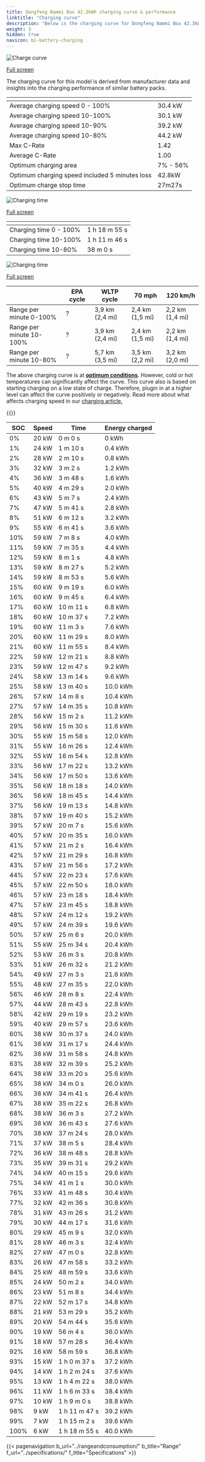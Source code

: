 ```yaml
---
title: Dongfeng Nammi Box 42.3kWh charging curve & performance
linktitle: "Charging curve"
description: "Below is the charging curve for Dongfeng Nammi Box 42.3kWh, illustrating the charging speed at various battery levels. Additionally, graphs for range and time provide comprehensive details on charging performance."
weight: 3
hidden: true
navicon: bi-battery-charging
---
```

<!-- markdownlint-disable MD033 -->
<!-- markdownlint-disable MD010 -->
<img src="/images/nb-NO/models/dongfeng/nammi_box/nammi_box_42.3kwh/chargingcurve.svg" alt="Charge curve" class="img-fluid">

[Full screen](/images/nb-NO/models/dongfeng/nammi_box/nammi_box_42.3kwh/chargingcurve.svg)


<div class="alert alert-primary" role="alert">
The charging curve for this model is derived from manufacturer data and insights into the charging performance of similar battery packs.
</div>
<div class="table-responsive">
<table class="table table-striped border">
	<thead>
		<tr>
			<th>
			</th>
			<th>
			</th>
		</tr>
	</thead>
	<tbody>
		<tr>
			<td>
				Average charging speed 0 - 100%
			</td>
			<td>
				30.4 kW
			</td>
		</tr>
		<tr>
			<td>
				Average charging speed 10-100%
			</td>
			<td>
				30.1 kW
			</td>
		</tr>
		<tr>
			<td>
				Average charging speed 10-90%
			</td>
			<td>
				39.2 kW
			</td>
		</tr>
		<tr>
			<td>
				Average charging speed 10-80%
			</td>
			<td>
				44.2 kW
			</td>
		</tr>
		<tr>
			<td>
				Max C-Rate
			</td>
			<td>
				1.42
			</td>
		</tr>
		<tr>
			<td>
				Average C-Rate
			</td>
			<td>
				1.00
			</td>
		</tr>
		<tr>
			<td>
				Optimum charging area
			</td>
			<td>
				7% - 56%
			</td>
		</tr>
		<tr>
			<td>
				Optimum charging speed included 5 minutes loss
			</td>
			<td>
				42.8kW
			</td>
		</tr>
		<tr>
			<td>
				Optimum charge stop time
			</td>
			<td>
				27m27s
			</td>
		</tr>
	</tbody>
</table>
</div>
<img src="/images/nb-NO/models/dongfeng/nammi_box/nammi_box_42.3kwh/chargingtime.svg" alt="Charging time" class="img-fluid">

[Full screen](/images/nb-NO/models/dongfeng/nammi_box/nammi_box_42.3kwh/chargingtime.svg)
<div class="table-responsive">
<table class="table table-striped border">
	<thead>
		<tr>
			<th>
			</th>
			<th>
			</th>
		</tr>
	</thead>
	<tbody>
		<tr>
			<td>
				Charging time 0 - 100%
			</td>
			<td>
				1 h 18 m 55 s
			</td>
		</tr>
		<tr>
			<td>
				Charging time 10-100%
			</td>
			<td>
				1 h 11 m 46 s
			</td>
		</tr>
		<tr>
			<td>
				Charging time 10-80%
			</td>
			<td>
				 38 m 0 s
			</td>
		</tr>
	</tbody>
</table>
</div>
<img src="/images/nb-NO/models/dongfeng/nammi_box/nammi_box_42.3kwh/chargerangespeed.svg" alt="Charging time" class="img-fluid">

[Full screen](/images/nb-NO/models/dongfeng/nammi_box/nammi_box_42.3kwh/chargerangespeed.svg)
<div class="table-responsive">
<table class="table table-striped border">
	<thead>
		<tr>
			<th>
			</th>
			<th>
				EPA cycle
			</th>
			<th>
				WLTP cycle
			</th>
			<th>
				70 mph
			</th>
			<th>
				120 km/h
			</th>
		</tr>
	</thead>
	<tbody>
		<tr>
			<td>
				Range per minute 0-100%
			</td>
			<td>
				?
			</td>
			<td>
				3,9 km (2,4 mi)
			</td>
			<td>
				2,4 km (1,5 mi)
			</td>
			<td>
				2,2 km (1,4 mi)
			</td>
		</tr>
		<tr>
			<td>
				Range per minute 10-100%
			</td>
			<td>
				?
			</td>
			<td>
				3,9 km (2,4 mi)
			</td>
			<td>
				2,4 km (1,5 mi)
			</td>
			<td>
				2,2 km (1,4 mi)
			</td>
		</tr>
		<tr>
			<td>
				Range per minute 10-80%
			</td>
			<td>
				?
			</td>
			<td>
				5,7 km (3,5 mi)
			</td>
			<td>
				3,5 km (2,2 mi)
			</td>
			<td>
				3,2 km (2,0 mi)
			</td>
		</tr>
	</tbody>
</table>
</div>


The above charging curve is at **[optimum conditions](../../../../../technology/battery/charging/#temperature)**. However, cold or hot temperatures can significantly affect the curve. This curve also is based on starting charging on a low state of charge. Therefore, plugin in at a higher level can affect the curve positively or negatively. Read more about what affects charging speed in our [charging article.](../../../../../technology/battery/charging/)


{{<evkxdisplayaddarticle />}}
<div class="table-responsive">
<table class="table table-striped border">
	<thead>
		<tr>
			<th>
				SOC
			</th>
			<th>
				Speed
			</th>
			<th>
				Time
			</th>
			<th>
				Energy charged
			</th>
		</tr>
	</thead>
	<tbody>
		<tr>
			<td>
				0%
			</td>
			<td>
				20 kW
			</td>
			<td>
				 0 m 0 s
			</td>
			<td>
				0 kWh
			</td>
		</tr>
		<tr>
			<td>
				1%
			</td>
			<td>
				24 kW
			</td>
			<td>
				 1 m 10 s
			</td>
			<td>
				0.4 kWh
			</td>
		</tr>
		<tr>
			<td>
				2%
			</td>
			<td>
				28 kW
			</td>
			<td>
				 2 m 10 s
			</td>
			<td>
				0.8 kWh
			</td>
		</tr>
		<tr>
			<td>
				3%
			</td>
			<td>
				32 kW
			</td>
			<td>
				 3 m 2 s
			</td>
			<td>
				1.2 kWh
			</td>
		</tr>
		<tr>
			<td>
				4%
			</td>
			<td>
				36 kW
			</td>
			<td>
				 3 m 48 s
			</td>
			<td>
				1.6 kWh
			</td>
		</tr>
		<tr>
			<td>
				5%
			</td>
			<td>
				40 kW
			</td>
			<td>
				 4 m 29 s
			</td>
			<td>
				2.0 kWh
			</td>
		</tr>
		<tr>
			<td>
				6%
			</td>
			<td>
				43 kW
			</td>
			<td>
				 5 m 7 s
			</td>
			<td>
				2.4 kWh
			</td>
		</tr>
		<tr>
			<td>
				7%
			</td>
			<td>
				47 kW
			</td>
			<td>
				 5 m 41 s
			</td>
			<td>
				2.8 kWh
			</td>
		</tr>
		<tr>
			<td>
				8%
			</td>
			<td>
				51 kW
			</td>
			<td>
				 6 m 12 s
			</td>
			<td>
				3.2 kWh
			</td>
		</tr>
		<tr>
			<td>
				9%
			</td>
			<td>
				55 kW
			</td>
			<td>
				 6 m 41 s
			</td>
			<td>
				3.6 kWh
			</td>
		</tr>
		<tr>
			<td>
				10%
			</td>
			<td>
				59 kW
			</td>
			<td>
				 7 m 8 s
			</td>
			<td>
				4.0 kWh
			</td>
		</tr>
		<tr>
			<td>
				11%
			</td>
			<td>
				59 kW
			</td>
			<td>
				 7 m 35 s
			</td>
			<td>
				4.4 kWh
			</td>
		</tr>
		<tr>
			<td>
				12%
			</td>
			<td>
				59 kW
			</td>
			<td>
				 8 m 1 s
			</td>
			<td>
				4.8 kWh
			</td>
		</tr>
		<tr>
			<td>
				13%
			</td>
			<td>
				59 kW
			</td>
			<td>
				 8 m 27 s
			</td>
			<td>
				5.2 kWh
			</td>
		</tr>
		<tr>
			<td>
				14%
			</td>
			<td>
				59 kW
			</td>
			<td>
				 8 m 53 s
			</td>
			<td>
				5.6 kWh
			</td>
		</tr>
		<tr>
			<td>
				15%
			</td>
			<td>
				60 kW
			</td>
			<td>
				 9 m 19 s
			</td>
			<td>
				6.0 kWh
			</td>
		</tr>
		<tr>
			<td>
				16%
			</td>
			<td>
				60 kW
			</td>
			<td>
				 9 m 45 s
			</td>
			<td>
				6.4 kWh
			</td>
		</tr>
		<tr>
			<td>
				17%
			</td>
			<td>
				60 kW
			</td>
			<td>
				 10 m 11 s
			</td>
			<td>
				6.8 kWh
			</td>
		</tr>
		<tr>
			<td>
				18%
			</td>
			<td>
				60 kW
			</td>
			<td>
				 10 m 37 s
			</td>
			<td>
				7.2 kWh
			</td>
		</tr>
		<tr>
			<td>
				19%
			</td>
			<td>
				60 kW
			</td>
			<td>
				 11 m 3 s
			</td>
			<td>
				7.6 kWh
			</td>
		</tr>
		<tr>
			<td>
				20%
			</td>
			<td>
				60 kW
			</td>
			<td>
				 11 m 29 s
			</td>
			<td>
				8.0 kWh
			</td>
		</tr>
		<tr>
			<td>
				21%
			</td>
			<td>
				60 kW
			</td>
			<td>
				 11 m 55 s
			</td>
			<td>
				8.4 kWh
			</td>
		</tr>
		<tr>
			<td>
				22%
			</td>
			<td>
				59 kW
			</td>
			<td>
				 12 m 21 s
			</td>
			<td>
				8.8 kWh
			</td>
		</tr>
		<tr>
			<td>
				23%
			</td>
			<td>
				59 kW
			</td>
			<td>
				 12 m 47 s
			</td>
			<td>
				9.2 kWh
			</td>
		</tr>
		<tr>
			<td>
				24%
			</td>
			<td>
				58 kW
			</td>
			<td>
				 13 m 14 s
			</td>
			<td>
				9.6 kWh
			</td>
		</tr>
		<tr>
			<td>
				25%
			</td>
			<td>
				58 kW
			</td>
			<td>
				 13 m 40 s
			</td>
			<td>
				10.0 kWh
			</td>
		</tr>
		<tr>
			<td>
				26%
			</td>
			<td>
				57 kW
			</td>
			<td>
				 14 m 8 s
			</td>
			<td>
				10.4 kWh
			</td>
		</tr>
		<tr>
			<td>
				27%
			</td>
			<td>
				57 kW
			</td>
			<td>
				 14 m 35 s
			</td>
			<td>
				10.8 kWh
			</td>
		</tr>
		<tr>
			<td>
				28%
			</td>
			<td>
				56 kW
			</td>
			<td>
				 15 m 2 s
			</td>
			<td>
				11.2 kWh
			</td>
		</tr>
		<tr>
			<td>
				29%
			</td>
			<td>
				56 kW
			</td>
			<td>
				 15 m 30 s
			</td>
			<td>
				11.6 kWh
			</td>
		</tr>
		<tr>
			<td>
				30%
			</td>
			<td>
				55 kW
			</td>
			<td>
				 15 m 58 s
			</td>
			<td>
				12.0 kWh
			</td>
		</tr>
		<tr>
			<td>
				31%
			</td>
			<td>
				55 kW
			</td>
			<td>
				 16 m 26 s
			</td>
			<td>
				12.4 kWh
			</td>
		</tr>
		<tr>
			<td>
				32%
			</td>
			<td>
				55 kW
			</td>
			<td>
				 16 m 54 s
			</td>
			<td>
				12.8 kWh
			</td>
		</tr>
		<tr>
			<td>
				33%
			</td>
			<td>
				56 kW
			</td>
			<td>
				 17 m 22 s
			</td>
			<td>
				13.2 kWh
			</td>
		</tr>
		<tr>
			<td>
				34%
			</td>
			<td>
				56 kW
			</td>
			<td>
				 17 m 50 s
			</td>
			<td>
				13.6 kWh
			</td>
		</tr>
		<tr>
			<td>
				35%
			</td>
			<td>
				56 kW
			</td>
			<td>
				 18 m 18 s
			</td>
			<td>
				14.0 kWh
			</td>
		</tr>
		<tr>
			<td>
				36%
			</td>
			<td>
				56 kW
			</td>
			<td>
				 18 m 45 s
			</td>
			<td>
				14.4 kWh
			</td>
		</tr>
		<tr>
			<td>
				37%
			</td>
			<td>
				56 kW
			</td>
			<td>
				 19 m 13 s
			</td>
			<td>
				14.8 kWh
			</td>
		</tr>
		<tr>
			<td>
				38%
			</td>
			<td>
				57 kW
			</td>
			<td>
				 19 m 40 s
			</td>
			<td>
				15.2 kWh
			</td>
		</tr>
		<tr>
			<td>
				39%
			</td>
			<td>
				57 kW
			</td>
			<td>
				 20 m 7 s
			</td>
			<td>
				15.6 kWh
			</td>
		</tr>
		<tr>
			<td>
				40%
			</td>
			<td>
				57 kW
			</td>
			<td>
				 20 m 35 s
			</td>
			<td>
				16.0 kWh
			</td>
		</tr>
		<tr>
			<td>
				41%
			</td>
			<td>
				57 kW
			</td>
			<td>
				 21 m 2 s
			</td>
			<td>
				16.4 kWh
			</td>
		</tr>
		<tr>
			<td>
				42%
			</td>
			<td>
				57 kW
			</td>
			<td>
				 21 m 29 s
			</td>
			<td>
				16.8 kWh
			</td>
		</tr>
		<tr>
			<td>
				43%
			</td>
			<td>
				57 kW
			</td>
			<td>
				 21 m 56 s
			</td>
			<td>
				17.2 kWh
			</td>
		</tr>
		<tr>
			<td>
				44%
			</td>
			<td>
				57 kW
			</td>
			<td>
				 22 m 23 s
			</td>
			<td>
				17.6 kWh
			</td>
		</tr>
		<tr>
			<td>
				45%
			</td>
			<td>
				57 kW
			</td>
			<td>
				 22 m 50 s
			</td>
			<td>
				18.0 kWh
			</td>
		</tr>
		<tr>
			<td>
				46%
			</td>
			<td>
				57 kW
			</td>
			<td>
				 23 m 18 s
			</td>
			<td>
				18.4 kWh
			</td>
		</tr>
		<tr>
			<td>
				47%
			</td>
			<td>
				57 kW
			</td>
			<td>
				 23 m 45 s
			</td>
			<td>
				18.8 kWh
			</td>
		</tr>
		<tr>
			<td>
				48%
			</td>
			<td>
				57 kW
			</td>
			<td>
				 24 m 12 s
			</td>
			<td>
				19.2 kWh
			</td>
		</tr>
		<tr>
			<td>
				49%
			</td>
			<td>
				57 kW
			</td>
			<td>
				 24 m 39 s
			</td>
			<td>
				19.6 kWh
			</td>
		</tr>
		<tr>
			<td>
				50%
			</td>
			<td>
				57 kW
			</td>
			<td>
				 25 m 6 s
			</td>
			<td>
				20.0 kWh
			</td>
		</tr>
		<tr>
			<td>
				51%
			</td>
			<td>
				55 kW
			</td>
			<td>
				 25 m 34 s
			</td>
			<td>
				20.4 kWh
			</td>
		</tr>
		<tr>
			<td>
				52%
			</td>
			<td>
				53 kW
			</td>
			<td>
				 26 m 3 s
			</td>
			<td>
				20.8 kWh
			</td>
		</tr>
		<tr>
			<td>
				53%
			</td>
			<td>
				51 kW
			</td>
			<td>
				 26 m 32 s
			</td>
			<td>
				21.2 kWh
			</td>
		</tr>
		<tr>
			<td>
				54%
			</td>
			<td>
				49 kW
			</td>
			<td>
				 27 m 3 s
			</td>
			<td>
				21.6 kWh
			</td>
		</tr>
		<tr>
			<td>
				55%
			</td>
			<td>
				48 kW
			</td>
			<td>
				 27 m 35 s
			</td>
			<td>
				22.0 kWh
			</td>
		</tr>
		<tr>
			<td>
				56%
			</td>
			<td>
				46 kW
			</td>
			<td>
				 28 m 8 s
			</td>
			<td>
				22.4 kWh
			</td>
		</tr>
		<tr>
			<td>
				57%
			</td>
			<td>
				44 kW
			</td>
			<td>
				 28 m 43 s
			</td>
			<td>
				22.8 kWh
			</td>
		</tr>
		<tr>
			<td>
				58%
			</td>
			<td>
				42 kW
			</td>
			<td>
				 29 m 19 s
			</td>
			<td>
				23.2 kWh
			</td>
		</tr>
		<tr>
			<td>
				59%
			</td>
			<td>
				40 kW
			</td>
			<td>
				 29 m 57 s
			</td>
			<td>
				23.6 kWh
			</td>
		</tr>
		<tr>
			<td>
				60%
			</td>
			<td>
				38 kW
			</td>
			<td>
				 30 m 37 s
			</td>
			<td>
				24.0 kWh
			</td>
		</tr>
		<tr>
			<td>
				61%
			</td>
			<td>
				38 kW
			</td>
			<td>
				 31 m 17 s
			</td>
			<td>
				24.4 kWh
			</td>
		</tr>
		<tr>
			<td>
				62%
			</td>
			<td>
				38 kW
			</td>
			<td>
				 31 m 58 s
			</td>
			<td>
				24.8 kWh
			</td>
		</tr>
		<tr>
			<td>
				63%
			</td>
			<td>
				38 kW
			</td>
			<td>
				 32 m 39 s
			</td>
			<td>
				25.2 kWh
			</td>
		</tr>
		<tr>
			<td>
				64%
			</td>
			<td>
				38 kW
			</td>
			<td>
				 33 m 20 s
			</td>
			<td>
				25.6 kWh
			</td>
		</tr>
		<tr>
			<td>
				65%
			</td>
			<td>
				38 kW
			</td>
			<td>
				 34 m 0 s
			</td>
			<td>
				26.0 kWh
			</td>
		</tr>
		<tr>
			<td>
				66%
			</td>
			<td>
				38 kW
			</td>
			<td>
				 34 m 41 s
			</td>
			<td>
				26.4 kWh
			</td>
		</tr>
		<tr>
			<td>
				67%
			</td>
			<td>
				38 kW
			</td>
			<td>
				 35 m 22 s
			</td>
			<td>
				26.8 kWh
			</td>
		</tr>
		<tr>
			<td>
				68%
			</td>
			<td>
				38 kW
			</td>
			<td>
				 36 m 3 s
			</td>
			<td>
				27.2 kWh
			</td>
		</tr>
		<tr>
			<td>
				69%
			</td>
			<td>
				38 kW
			</td>
			<td>
				 36 m 43 s
			</td>
			<td>
				27.6 kWh
			</td>
		</tr>
		<tr>
			<td>
				70%
			</td>
			<td>
				38 kW
			</td>
			<td>
				 37 m 24 s
			</td>
			<td>
				28.0 kWh
			</td>
		</tr>
		<tr>
			<td>
				71%
			</td>
			<td>
				37 kW
			</td>
			<td>
				 38 m 5 s
			</td>
			<td>
				28.4 kWh
			</td>
		</tr>
		<tr>
			<td>
				72%
			</td>
			<td>
				36 kW
			</td>
			<td>
				 38 m 48 s
			</td>
			<td>
				28.8 kWh
			</td>
		</tr>
		<tr>
			<td>
				73%
			</td>
			<td>
				35 kW
			</td>
			<td>
				 39 m 31 s
			</td>
			<td>
				29.2 kWh
			</td>
		</tr>
		<tr>
			<td>
				74%
			</td>
			<td>
				34 kW
			</td>
			<td>
				 40 m 15 s
			</td>
			<td>
				29.6 kWh
			</td>
		</tr>
		<tr>
			<td>
				75%
			</td>
			<td>
				34 kW
			</td>
			<td>
				 41 m 1 s
			</td>
			<td>
				30.0 kWh
			</td>
		</tr>
		<tr>
			<td>
				76%
			</td>
			<td>
				33 kW
			</td>
			<td>
				 41 m 48 s
			</td>
			<td>
				30.4 kWh
			</td>
		</tr>
		<tr>
			<td>
				77%
			</td>
			<td>
				32 kW
			</td>
			<td>
				 42 m 36 s
			</td>
			<td>
				30.8 kWh
			</td>
		</tr>
		<tr>
			<td>
				78%
			</td>
			<td>
				31 kW
			</td>
			<td>
				 43 m 26 s
			</td>
			<td>
				31.2 kWh
			</td>
		</tr>
		<tr>
			<td>
				79%
			</td>
			<td>
				30 kW
			</td>
			<td>
				 44 m 17 s
			</td>
			<td>
				31.6 kWh
			</td>
		</tr>
		<tr>
			<td>
				80%
			</td>
			<td>
				29 kW
			</td>
			<td>
				 45 m 9 s
			</td>
			<td>
				32.0 kWh
			</td>
		</tr>
		<tr>
			<td>
				81%
			</td>
			<td>
				28 kW
			</td>
			<td>
				 46 m 3 s
			</td>
			<td>
				32.4 kWh
			</td>
		</tr>
		<tr>
			<td>
				82%
			</td>
			<td>
				27 kW
			</td>
			<td>
				 47 m 0 s
			</td>
			<td>
				32.8 kWh
			</td>
		</tr>
		<tr>
			<td>
				83%
			</td>
			<td>
				26 kW
			</td>
			<td>
				 47 m 58 s
			</td>
			<td>
				33.2 kWh
			</td>
		</tr>
		<tr>
			<td>
				84%
			</td>
			<td>
				25 kW
			</td>
			<td>
				 48 m 59 s
			</td>
			<td>
				33.6 kWh
			</td>
		</tr>
		<tr>
			<td>
				85%
			</td>
			<td>
				24 kW
			</td>
			<td>
				 50 m 2 s
			</td>
			<td>
				34.0 kWh
			</td>
		</tr>
		<tr>
			<td>
				86%
			</td>
			<td>
				23 kW
			</td>
			<td>
				 51 m 8 s
			</td>
			<td>
				34.4 kWh
			</td>
		</tr>
		<tr>
			<td>
				87%
			</td>
			<td>
				22 kW
			</td>
			<td>
				 52 m 17 s
			</td>
			<td>
				34.8 kWh
			</td>
		</tr>
		<tr>
			<td>
				88%
			</td>
			<td>
				21 kW
			</td>
			<td>
				 53 m 29 s
			</td>
			<td>
				35.2 kWh
			</td>
		</tr>
		<tr>
			<td>
				89%
			</td>
			<td>
				20 kW
			</td>
			<td>
				 54 m 44 s
			</td>
			<td>
				35.6 kWh
			</td>
		</tr>
		<tr>
			<td>
				90%
			</td>
			<td>
				19 kW
			</td>
			<td>
				 56 m 4 s
			</td>
			<td>
				36.0 kWh
			</td>
		</tr>
		<tr>
			<td>
				91%
			</td>
			<td>
				18 kW
			</td>
			<td>
				 57 m 28 s
			</td>
			<td>
				36.4 kWh
			</td>
		</tr>
		<tr>
			<td>
				92%
			</td>
			<td>
				16 kW
			</td>
			<td>
				 58 m 59 s
			</td>
			<td>
				36.8 kWh
			</td>
		</tr>
		<tr>
			<td>
				93%
			</td>
			<td>
				15 kW
			</td>
			<td>
				1 h 0 m 37 s
			</td>
			<td>
				37.2 kWh
			</td>
		</tr>
		<tr>
			<td>
				94%
			</td>
			<td>
				14 kW
			</td>
			<td>
				1 h 2 m 24 s
			</td>
			<td>
				37.6 kWh
			</td>
		</tr>
		<tr>
			<td>
				95%
			</td>
			<td>
				13 kW
			</td>
			<td>
				1 h 4 m 22 s
			</td>
			<td>
				38.0 kWh
			</td>
		</tr>
		<tr>
			<td>
				96%
			</td>
			<td>
				11 kW
			</td>
			<td>
				1 h 6 m 33 s
			</td>
			<td>
				38.4 kWh
			</td>
		</tr>
		<tr>
			<td>
				97%
			</td>
			<td>
				10 kW
			</td>
			<td>
				1 h 9 m 0 s
			</td>
			<td>
				38.8 kWh
			</td>
		</tr>
		<tr>
			<td>
				98%
			</td>
			<td>
				9 kW
			</td>
			<td>
				1 h 11 m 47 s
			</td>
			<td>
				39.2 kWh
			</td>
		</tr>
		<tr>
			<td>
				99%
			</td>
			<td>
				7 kW
			</td>
			<td>
				1 h 15 m 2 s
			</td>
			<td>
				39.6 kWh
			</td>
		</tr>
		<tr>
			<td>
				100%
			</td>
			<td>
				6 kW
			</td>
			<td>
				1 h 18 m 55 s
			</td>
			<td>
				40.0 kWh
			</td>
		</tr>
	</tbody>
</table>
</div>


{{< pagenavigation b_url="../rangeandconsumption/" b_title="Range" f_url="../specifications/" f_title="Specifications" >}}
